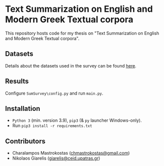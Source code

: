 # Text Summarization on English and Modern Greek Textual corpora
This repository hosts code for my thesis on "Text Summarization on English and Modern Greek Textual corpora".


## Datasets
Details about the datasets used in the survey can be found [here](https://github.com/cmastrokostas/Unsupervised_Text_Summarization_Survey/tree/main/Dataset%20Preparation).

## Results
Configure `SumSurvey\config.py` and run `main.py`.

## Installation
* `Python 3` (min. version 3.9), `pip3` (& `py` launcher Windows-only).
* Run `pip3 install -r requirements.txt`

## Contributors
* Charalampos Mastrokostas (chmastrokostas@gmail.com)
* Nikolaos Giarelis (giarelis@ceid.upatras.gr)
